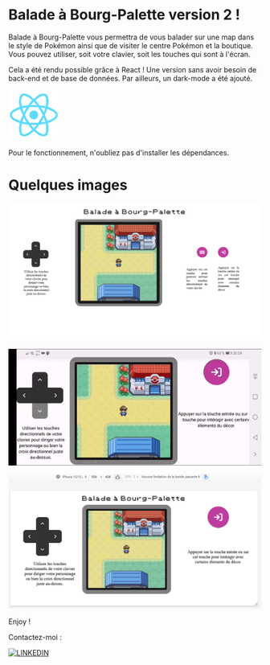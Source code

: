 # Balade à Bourg-Palette version 2 !

Balade à Bourg-Palette vous permettra de vous balader sur une map dans le style de Pokémon ainsi que de visiter le centre Pokémon et la boutique. Vous pouvez utiliser, soit votre clavier, soit les touches qui sont à l'écran.

Cela a été rendu possible grâce à React !
Une version sans avoir besoin de back-end et de base de données.
Par ailleurs, un dark-mode a été ajouté.

![React](./images/react_2.png)

Pour le fonctionnement, n'oubliez pas d'installer les dépendances.

# Quelques images

![bourg1](./images/bourg-palette.png)

![bourg3](./images/anime.gif)

![bourg2](./images/bourg-mobile.png)

Enjoy !

Contactez-moi :

[![LINKEDIN](https://camo.githubusercontent.com/8bb7c1de40aadb0d8eede2add7716932344b30235088d239831fe0e884de8f82/68747470733a2f2f696d672e736869656c64732e696f2f62616467652f6c696e6b6564696e2532302d2532333030373742352e7376673f267374796c653d666f722d7468652d6261646765266c6f676f3d6c696e6b6564696e266c6f676f436f6c6f723d7768697465)](https://www.linkedin.com/in/yannick-cousin/)
